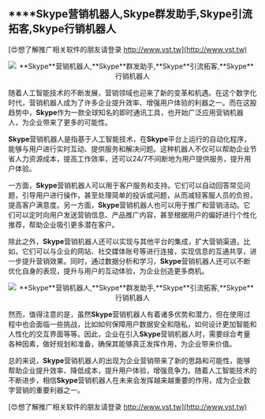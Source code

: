 ## ****Skype**营销机器人,**Skype**群发助手,**Skype**引流拓客,**Skype**行销机器人**

[😍想了解推广相关软件的朋友请登录 http://www.vst.tw](http://www.vst.tw)

 <center><img src="https://vst.tw/MP4/tuiguang/png/6.png" alt="**Skype**营销机器人,**Skype**群发助手,**Skype**引流拓客,**Skype**行销机器人"></center>

随着人工智能技术的不断发展，营销领域也迎来了新的变革和机遇。在这个数字化时代，营销机器人成为了许多企业提升效率、增强用户体验的利器之一。而在这股趋势中，**Skype**作为一款全球知名的即时通讯工具，也开始广泛应用营销机器人，为企业带来了更多的可能性。

**Skype**营销机器人是指基于人工智能技术，在**Skype**平台上运行的自动化程序，能够与用户进行实时互动、提供服务和解决问题。这种机器人不仅可以帮助企业节省人力资源成本，提高工作效率，还可以24/7不间断地为用户提供服务，提升用户体验。

一方面，**Skype**营销机器人可以用于客户服务和支持。它们可以自动回答常见问题，引导用户进行操作，甚至处理简单的投诉或问题，从而减轻客服人员的负担，提高客户满意度。另一方面，**Skype**营销机器人也可以用于推广和营销活动。它们可以定时向用户发送营销信息、产品推广内容，甚至根据用户的偏好进行个性化推荐，帮助企业吸引更多潜在客户。

除此之外，**Skype**营销机器人还可以实现与其他平台的集成，扩大营销渠道。比如，它们可以与企业的网站、社交媒体账号等进行连接，实现信息的互通共享，进一步提升营销效果。同时，通过数据分析和学习，**Skype**营销机器人还可以不断优化自身的表现，提升与用户的互动体验，为企业创造更多商机。

 <center><img src="https://vst.tw/MP4/tuiguang/png/8.png" alt="**Skype**营销机器人,**Skype**群发助手,**Skype**引流拓客,**Skype**行销机器人"></center>

然而，值得注意的是，虽然**Skype**营销机器人有着诸多优势和潜力，但在使用过程中也会面临一些挑战，比如如何保障用户数据安全和隐私，如何设计更加智能和人性化的交互界面等等。因此，企业在引入**Skype**营销机器人时，需要综合考量各种因素，做好规划和准备，确保其能够真正发挥作用，为企业带来价值。

总的来说，**Skype**营销机器人的出现为企业营销带来了新的思路和可能性，能够帮助企业提升效率、降低成本，提升用户体验，增强竞争力。随着人工智能技术的不断进步，相信**Skype**营销机器人在未来会发挥越来越重要的作用，成为企业数字营销的重要利器之一。

[😍想了解推广相关软件的朋友请登录 http://www.vst.tw](http://www.vst.tw)



